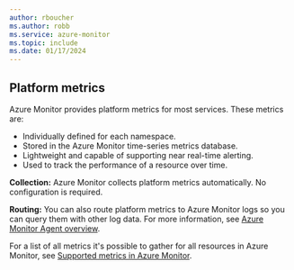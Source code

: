 ```yaml
---
author: rboucher
ms.author: robb
ms.service: azure-monitor
ms.topic: include
ms.date: 01/17/2024
---
```


## Platform metrics

Azure Monitor provides platform metrics for most services. These metrics are:

- Individually defined for each namespace.
- Stored in the Azure Monitor time-series metrics database.
- Lightweight and capable of supporting near real-time alerting.
- Used to track the performance of a resource over time.

**Collection:** Azure Monitor collects platform metrics automatically. No configuration is required.

**Routing:** You can also route platform metrics to Azure Monitor logs so you can query them with other log data. For more information, see [Azure Monitor Agent overview](/azure/azure-monitor/agents/agents-overview).

For a list of all metrics it's possible to gather for all resources in Azure Monitor, see [Supported metrics in Azure Monitor](/azure/azure-monitor/platform/metrics-supported).
